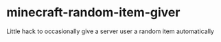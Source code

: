 # minecraft-random-item-giver
Little hack to occasionally give a server user a random item automatically
